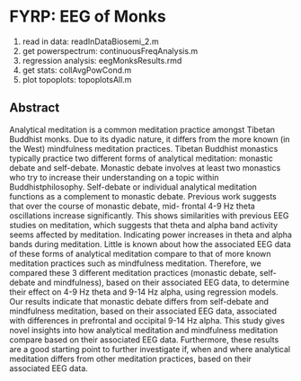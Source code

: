 # FYRP: EEG of Monks
1. read in data: readInDataBiosemi_2.m
2. get powerspectrum: continuousFreqAnalysis.m
3. regression analysis: eegMonksResults.rmd
4. get stats: collAvgPowCond.m
5. plot topoplots: topoplotsAll.m


## Abstract
Analytical meditation is a common meditation practice amongst Tibetan Buddhist monks. Due to its dyadic nature, it differs from the more known (in the West) mindfulness meditation practices. Tibetan Buddhist monastics typically practice two different forms of analytical meditation: monastic debate and self-debate. Monastic debate involves at least two monastics who try to increase their understanding on a topic within Buddhistphilosophy. Self-debate or individual analytical meditation functions as a complement to monastic debate. Previous work suggests that over the course of monastic debate, mid- frontal 4-9 Hz theta oscillations increase significantly. This shows similarities with previous EEG studies on meditation, which suggests that theta and alpha band activity seems affected by meditation. Indicating power increases in theta and alpha bands during meditation. Little is known about how the associated EEG data of these forms of analytical meditation compare to that of more known meditation practices such as mindfulness meditation. Therefore, we compared these 3 different meditation practices (monastic debate, self-debate and mindfulness), based on their associated EEG data, to determine their effect on 4-9 Hz theta and 9-14 Hz alpha, using regression models. Our results indicate that monastic debate differs from self-debate and mindfulness meditation, based on their associated EEG data, associated with differences in prefrontal and occipital 9-14 Hz alpha. This study gives novel insights into how analytical meditation and mindfulness meditation compare based on their associated EEG data. Furthermore, these results are a good starting point to further investigate if, when and where analytical meditation differs from other meditation practices, based on their associated EEG data.


